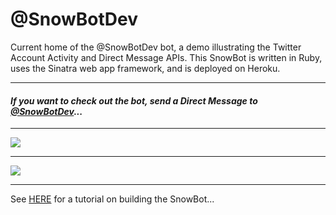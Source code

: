 # @SnowBotDev
Current home of the @SnowBotDev bot, a demo illustrating the Twitter Account Activity and Direct Message APIs. This SnowBot is written in Ruby, uses the Sinatra web app framework, and is deployed on Heroku. 

---------------------
 ####  *If you want to check out the bot, send a Direct Message to [@SnowBotDev](https://twitter.com/snowbotdev)...*
---------------------

![](https://github.com/jimmoffitt/SnowBotDev/blob/master/docs/screenshots/snowbot_profile.jpg)

---------------------

![](https://github.com/jimmoffitt/SnowBotDev/blob/master/docs/screenshots/welcome_message.jpg)

---------------------

See [HERE](https://github.com/jimmoffitt/SnowBotDev/blob/master/docs/tutorial.md) for a tutorial on building the SnowBot...


